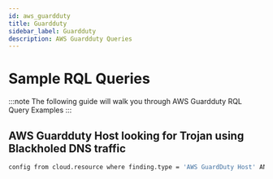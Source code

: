 ```yaml
---
id: aws_guardduty
title: Guardduty
sidebar_label: Guardduty
description: AWS Guardduty Queries
---
```


# Sample RQL Queries

:::note
The following guide will walk you through AWS Guardduty RQL Query Examples
:::

## AWS Guardduty Host looking for Trojan using Blackholed DNS traffic

```bash
config from cloud.resource where finding.type = 'AWS GuardDuty Host' AND finding.name = 'Trojan:EC2/BlackholeTraffic!DNS'
```